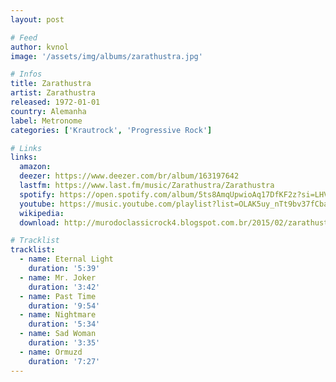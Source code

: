 ```yaml
---
layout: post

# Feed
author: kvnol
image: '/assets/img/albums/zarathustra.jpg'

# Infos
title: Zarathustra
artist: Zarathustra
released: 1972-01-01
country: Alemanha
label: Metronome
categories: ['Krautrock', 'Progressive Rock']

# Links
links:
  amazon:
  deezer: https://www.deezer.com/br/album/163197642
  lastfm: https://www.last.fm/music/Zarathustra/Zarathustra
  spotify: https://open.spotify.com/album/5ts8AmqUpwioAq17DfKF2z?si=LHVxyE2iREavayGwemMjnw
  youtube: https://music.youtube.com/playlist?list=OLAK5uy_nTt9bv37fCbaSbpZrd6UIdbpdhYj4x95w
  wikipedia:
  download: http://murodoclassicrock4.blogspot.com.br/2015/02/zarathustra-1972.html

# Tracklist
tracklist:
  - name: Eternal Light
    duration: '5:39'
  - name: Mr. Joker
    duration: '3:42'
  - name: Past Time
    duration: '9:54'
  - name: Nightmare
    duration: '5:34'
  - name: Sad Woman
    duration: '3:35'
  - name: Ormuzd
    duration: '7:27'
---
```

